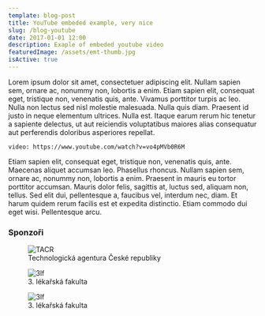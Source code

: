 ```yaml
---
template: blog-post
title: YouTube embeded example, very nice
slug: /blog-youtube
date: 2017-01-01 12:00
description: Exaple of embeded youtube video
featuredImage: /assets/emt-thumb.jpg
isActive: true
---
```


Lorem ipsum dolor sit amet, consectetuer adipiscing elit. Nullam sapien sem, ornare ac, nonummy non, lobortis a enim. Etiam sapien elit, consequat eget, tristique non, venenatis quis, ante. Vivamus porttitor turpis ac leo. Nulla non lectus sed nisl molestie malesuada. Nulla quis diam. Praesent id justo in neque elementum ultrices. Nulla est. Itaque earum rerum hic tenetur a sapiente delectus, ut aut reiciendis voluptatibus maiores alias consequatur aut perferendis doloribus asperiores repellat.

`video: https://www.youtube.com/watch?v=vo4pMVb0R6M`

Etiam sapien elit, consequat eget, tristique non, venenatis quis, ante. Maecenas aliquet accumsan leo. Phasellus rhoncus. Nullam sapien sem, ornare ac, nonummy non, lobortis a enim. Praesent in mauris eu tortor porttitor accumsan. Mauris dolor felis, sagittis at, luctus sed, aliquam non, tellus. Sed elit dui, pellentesque a, faucibus vel, interdum nec, diam. Et harum quidem rerum facilis est et expedita distinctio. Etiam commodo dui eget wisi. Pellentesque arcu.

### Sponzoři
<div class="sponsors">
    <figure>
        <img src="/assets/tacr.jpg" alt="TACR" title="Technologická agentura České republiky"/>
        <figcaption>Technologická agentura České republiky</figcaption>
    </figure>
    <figure>
        <img src= /assets/3lf.jpg alt="3lf" title="3. lékařská fakulta" >
        <figcaption>3. lékařská fakulta</figcaption>
    </figure>
    <figure>
        <img src= /assets/3lf.jpg alt="3lf" title="3. lékařská fakulta" >
        <figcaption>3. lékařská fakulta</figcaption>
    </figure>
</div>

